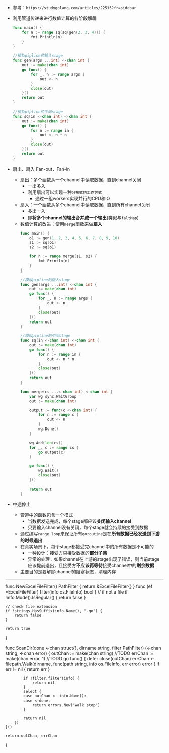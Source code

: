 - 参考：`https://studygolang.com/articles/22515?fr=sidebar`
- 利用管道传递来进行数值计算的各阶段解耦
    ```go
    func main() {
        for n := range sq(sq(gen(2, 3, 4))) {
            fmt.Println(n)
        }
    }

    //模拟pipline的输入stage
    func gen(args ...int) <-chan int {
        out := make(chan int)
        go func() {
            for _, n := range args {
                out <- n
            }
            close(out)
        }()
        return out
    }

    //模拟pipline的中间stage
    func sq(in <-chan int) <-chan int {
        out := make(chan int)
        go func() {
            for n := range in {
                out <- n * n
            }
            close(out)
        }()
        return out
    }
    ```

- 扇出、扇入 Fan-out，Fan-in
    - 扇出：多个函数从一个channel中读取数据，直到channel关闭
        - 一出多入
        - 利用扇出可以实现一种`分布式的工作方式`
            - 通过一组workers实现并行的CPU和IO
    - 扇入：一个函数从多个channel中读取数据，直到所有channel关闭
        - 多出一入
        - 即**将多个channel的输出合并成一个输出**(类似与`faltMap`)
    - 数值计算的改进：使用`merge`函数来做**扇入**
        ```go
        func main() {
            o1 := gen(1, 2, 3, 4, 5, 6, 7, 8, 9, 10)
            s1 := sq(o1)
            s2 := sq(o1)

            for n := range merge(s1, s2) {
                fmt.Println(n)
            }
        }

        //模拟pipline的输入stage
        func gen(args ...int) <-chan int {
            out := make(chan int)
            go func() {
                for _, n := range args {
                    out <- n
                }
                close(out)
            }()
            return out
        }

        //模拟pipline的中间stage
        func sq(in <-chan int) <-chan int {
            out := make(chan int)
            go func() {
                for n := range in {
                    out <- n * n
                }
                close(out)
            }()
            return out
        }

        func merge(cs ...<-chan int) <-chan int {
            var wg sync.WaitGroup
            out := make(chan int)

            output := func(c <-chan int) {
                for n := range c {
                    out <- n
                }
                wg.Done()
            }

            wg.Add(len(cs))
            for _, c := range cs {
                go output(c)
            }

            go func() {
                wg.Wait()
                close(out)
            }()

            return out
        }

        ```
- 中途停止
    - 管道中的函数包含一个模式
        - 当数据发送完成，每个stage都应该**关闭输入channel**
        - 只要输入channel没有关闭，每个stage就会持续的接受到数据
    - 通过编写`range loop`来保证所有`goroutine`是在**所有数据已经发送到下游的时候退出**
    - 在真实场景下，每个stage都接受完channel中的所有数据是不可能的
        - 一种设计：接受方只接受数据的**部分子集**
        - 异常的处理：如果channel在上游的stage出现了错误，则当前stage应该提前退出，且接受方**不应该再等待**接受channel中的**剩余数据**
    - 主要目的是要解除channel的阻塞状态，清理内存


--------------------
func NewExcelFileFilter() PathFilter {
	return &ExcelFileFilter{}
}
func (ef *ExcelFileFilter) filter(info os.FileInfo) bool {
	// if not a file
	if !info.Mode().IsRegular() {
		return false
	}

	// check file extension
	if !strings.HasSuffix(info.Name(), ".go") {
		return false
	}

	return true
}

func ScanDir(done <-chan struct{}, dirname string, filter PathFilter) (<-chan string, <-chan error) {
	outChan := make(chan string)   //TODO
	errChan := make(chan error, 1) //TODO
	go func() {
		defer close(outChan)
		errChan <- filepath.Walk(dirname, func(path string, info os.FileInfo, err error) error {
			if err != nil {
				return err
			}

			if !filter.filter(info) {
				return nil
			}
			select {
			case outChan <- info.Name():
			case <-done:
				return errors.New("walk stop")
			}

			return nil
		})
	}()

	return outChan, errChan
}